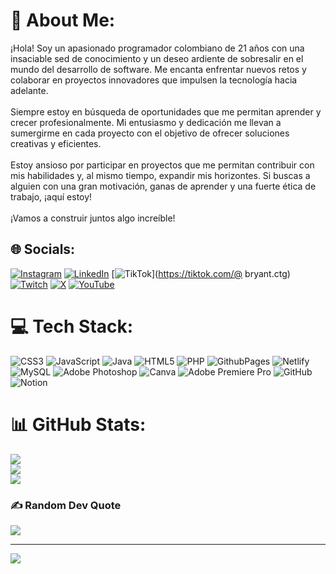 # 💫 About Me:
¡Hola! Soy un apasionado programador colombiano de 21 años con una insaciable sed de conocimiento y un deseo ardiente de sobresalir en el mundo del desarrollo de software. Me encanta enfrentar nuevos retos y colaborar en proyectos innovadores que impulsen la tecnología hacia adelante.<br><br>Siempre estoy en búsqueda de oportunidades que me permitan aprender y crecer profesionalmente. Mi entusiasmo y dedicación me llevan a sumergirme en cada proyecto con el objetivo de ofrecer soluciones creativas y eficientes.<br><br>Estoy ansioso por participar en proyectos que me permitan contribuir con mis habilidades y, al mismo tiempo, expandir mis horizontes. Si buscas a alguien con una gran motivación, ganas de aprender y una fuerte ética de trabajo, ¡aquí estoy!<br><br>¡Vamos a construir juntos algo increíble!


## 🌐 Socials:
[![Instagram](https://img.shields.io/badge/Instagram-%23E4405F.svg?logo=Instagram&logoColor=white)](https://instagram.com/bryantctg) [![LinkedIn](https://img.shields.io/badge/LinkedIn-%230077B5.svg?logo=linkedin&logoColor=white)](https://linkedin.com/in/https://www.linkedin.com/in/brayan-beltran/) [![TikTok](https://img.shields.io/badge/TikTok-%23000000.svg?logo=TikTok&logoColor=white)](https://tiktok.com/@ bryant.ctg) [![Twitch](https://img.shields.io/badge/Twitch-%239146FF.svg?logo=Twitch&logoColor=white)](https://twitch.tv/bryantctgg) [![X](https://img.shields.io/badge/X-black.svg?logo=X&logoColor=white)](https://x.com/Bryantctg21) [![YouTube](https://img.shields.io/badge/YouTube-%23FF0000.svg?logo=YouTube&logoColor=white)](https://youtube.com/@https://www.youtube.com/@bryanctgg) 

# 💻 Tech Stack:
![CSS3](https://img.shields.io/badge/css3-%231572B6.svg?style=for-the-badge&logo=css3&logoColor=white) ![JavaScript](https://img.shields.io/badge/javascript-%23323330.svg?style=for-the-badge&logo=javascript&logoColor=%23F7DF1E) ![Java](https://img.shields.io/badge/java-%23ED8B00.svg?style=for-the-badge&logo=openjdk&logoColor=white) ![HTML5](https://img.shields.io/badge/html5-%23E34F26.svg?style=for-the-badge&logo=html5&logoColor=white) ![PHP](https://img.shields.io/badge/php-%23777BB4.svg?style=for-the-badge&logo=php&logoColor=white) ![GithubPages](https://img.shields.io/badge/github%20pages-121013?style=for-the-badge&logo=github&logoColor=white) ![Netlify](https://img.shields.io/badge/netlify-%23000000.svg?style=for-the-badge&logo=netlify&logoColor=#00C7B7) ![MySQL](https://img.shields.io/badge/mysql-4479A1.svg?style=for-the-badge&logo=mysql&logoColor=white) ![Adobe Photoshop](https://img.shields.io/badge/adobe%20photoshop-%2331A8FF.svg?style=for-the-badge&logo=adobe%20photoshop&logoColor=white) ![Canva](https://img.shields.io/badge/Canva-%2300C4CC.svg?style=for-the-badge&logo=Canva&logoColor=white) ![Adobe Premiere Pro](https://img.shields.io/badge/Adobe%20Premiere%20Pro-9999FF.svg?style=for-the-badge&logo=Adobe%20Premiere%20Pro&logoColor=white) ![GitHub](https://img.shields.io/badge/github-%23121011.svg?style=for-the-badge&logo=github&logoColor=white) ![Notion](https://img.shields.io/badge/Notion-%23000000.svg?style=for-the-badge&logo=notion&logoColor=white)
# 📊 GitHub Stats:
![](https://github-readme-stats.vercel.app/api?username=BrayanABM&theme=onedark&hide_border=false&include_all_commits=false&count_private=false)<br/>
![](https://github-readme-streak-stats.herokuapp.com/?user=BrayanABM&theme=onedark&hide_border=false)<br/>
![](https://github-readme-stats.vercel.app/api/top-langs/?username=BrayanABM&theme=onedark&hide_border=false&include_all_commits=false&count_private=false&layout=compact)

### ✍️ Random Dev Quote
![](https://quotes-github-readme.vercel.app/api?type=horizontal&theme=radical)

---
[![](https://visitcount.itsvg.in/api?id=BrayanABM&icon=0&color=0)](https://visitcount.itsvg.in)

<!-- Proudly created with GPRM ( https://gprm.itsvg.in ) -->

